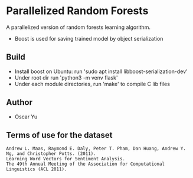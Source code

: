 # Parallelized Random Forests
A parallelized version of random forests learning algorithm.
* Boost is used for saving trained model by object serialization

## Build
* Install boost on Ubuntu: run 'sudo apt install libboost-serialization-dev'
* Under root dir run 'python3 -m venv flask'
* Under each module directories, run 'make' to compile C lib files

## Author
* Oscar Yu

## Terms of use for the dataset

    Andrew L. Maas, Raymond E. Daly, Peter T. Pham, Dan Huang, Andrew Y. Ng, and Christopher Potts. (2011).
    Learning Word Vectors for Sentiment Analysis.
    The 49th Annual Meeting of the Association for Computational Linguistics (ACL 2011).
